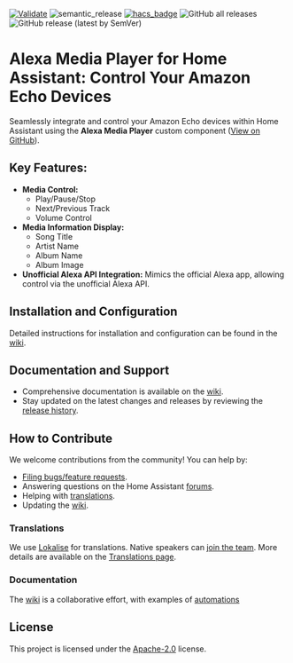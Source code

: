 [![Validate](https://github.com/alandtse/alexa_media_player/actions/workflows/validate.yaml/badge.svg)](https://github.com/alandtse/alexa_media_player/actions/workflows/validate.yaml)
![semantic_release](https://github.com/alandtse/alexa_media_player/workflows/semantic_release/badge.svg)
[![hacs_badge](https://img.shields.io/badge/HACS-Default-orange.svg)](https://github.com/hacs/integration)
![GitHub all releases](https://img.shields.io/github/downloads/alandtse/alexa_media_player/total)
![GitHub release (latest by SemVer)](https://img.shields.io/github/downloads/alandtse/alexa_media_player/latest/total)

# Alexa Media Player for Home Assistant: Control Your Amazon Echo Devices

Seamlessly integrate and control your Amazon Echo devices within Home Assistant using the **Alexa Media Player** custom component ([View on GitHub](https://github.com/alandtse/alexa_media_player)).

## Key Features:

*   **Media Control:**
    *   Play/Pause/Stop
    *   Next/Previous Track
    *   Volume Control
*   **Media Information Display:**
    *   Song Title
    *   Artist Name
    *   Album Name
    *   Album Image
*   **Unofficial Alexa API Integration:** Mimics the official Alexa app, allowing control via the unofficial Alexa API.

## Installation and Configuration

Detailed instructions for installation and configuration can be found in the [wiki](https://github.com/alandtse/alexa_media_player/wiki/Configuration).

## Documentation and Support

*   Comprehensive documentation is available on the [wiki](https://github.com/alandtse/alexa_media_player/wiki).
*   Stay updated on the latest changes and releases by reviewing the [release history](https://github.com/alandtse/alexa_media_player/releases).

## How to Contribute

We welcome contributions from the community! You can help by:

*   [Filing bugs/feature requests](https://github.com/alandtse/alexa_media_player/issues).
*   Answering questions on the Home Assistant [forums](https://community.home-assistant.io/t/echo-devices-alexa-as-media-player-testers-needed/58639).
*   Helping with [translations](https://app.lokalise.com/project/465185555eee18dd537ca6.39714580/).
*   Updating the [wiki](https://github.com/alandtse/alexa_media_player/wiki).

### Translations

We use [Lokalise](https://app.lokalise.com/project/465185555eee18dd537ca6.39714580/) for translations.  Native speakers can [join the team](https://lokalise.com/public/465185555eee18dd537ca6.39714580/). More details are available on the [Translations page](https://github.com/alandtse/alexa_media_player/wiki/Translations).

### Documentation

The [wiki](https://github.com/alandtse/alexa_media_player/wiki) is a collaborative effort, with examples of [automations](https://github.com/alandtse/alexa_media_player/wiki/Examples%3A-Automation)

## License

This project is licensed under the [Apache-2.0](LICENSE) license.